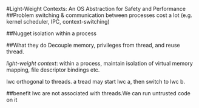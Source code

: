#Light-Weight Contexts: An OS Abstraction for Safety and Performance
##Problem
switching & communication between processes cost a lot (e.g. kernel scheduler, IPC, context-switching)

##Nugget
isolation within a process

##What they do
Decouple memory, privileges from thread, and reuse thread.

*light-weight context*: within a process, maintain isolation of virtual memory mapping, file descriptor bindings etc.

lwc orthogonal to threads. a tread may start lwc a, then switch to lwc b.

##benefit
lwc are not associated with threads.We can run untrusted code on it
